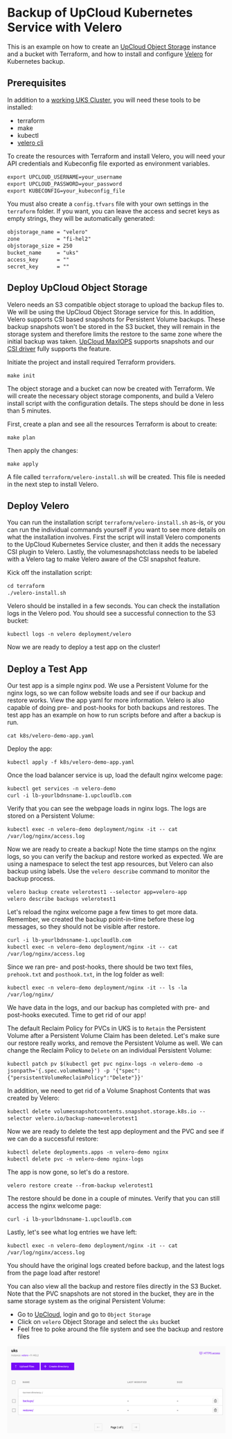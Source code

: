 # Backup of UpCloud Kubernetes Service with Velero

This is an example on how to create an [UpCloud Object Storage](https://upcloud.com/products/object-storage) instance and a bucket with Terraform, and how to install and configure [Velero](https://velero.io/) for Kubernetes backup.  

## Prerequisites

In addition to a [working UKS Cluster](https://upcloud.com/products/managed-kubernetes), you will need these tools to be installed:

* terraform
* make
* kubectl
* [velero cli](https://velero.io/docs/main/basic-install/#install-the-cli)

To create the resources with Terraform and install Velero, you will need your API credentials and Kubeconfig file exported as environment variables.

```text
export UPCLOUD_USERNAME=your_username
export UPCLOUD_PASSWORD=your_password
export KUBECONFIG=your_kubeconfig_file
```

You must also create a `config.tfvars` file with your own settings in the `terraform` folder. If you want, you can leave the access and secret keys as empty strings, they will be automatically generated:

```text
objstorage_name = "velero"
zone            = "fi-hel2"
objstorage_size = 250
bucket_name     = "uks"
access_key      = ""
secret_key      = ""
```

## Deploy UpCloud Object Storage

Velero needs an S3 compatible object storage to upload the backup files to. We will be using the UpCloud Object Storage service for this. In addition, Velero supports CSI based snapshots for Persistent Volume backups. These backup snapshots won't be stored in the S3 bucket, they will remain in the storage system and therefore limits the restore to the same zone where the initial backup was taken. [UpCloud MaxIOPS](https://upcloud.com/products/block-storage) supports snapshots and our [CSI driver](https://github.com/UpCloudLtd/upcloud-csi) fully supports the feature.

Initiate the project and install required Terraform providers.

```text
make init
```

The object storage and a bucket can now be created with Terraform. We will create the necessary object storage components, and build a Velero install script with the configuration details. The steps should be done in less than 5 minutes.

First, create a plan and see all the resources Terraform is about to create:

```text
make plan
```

Then apply the changes:

```text
make apply
```

A file called `terraform/velero-install.sh` will be created. This file is needed in the next step to install Velero.

## Deploy Velero

You can run the installation script `terraform/velero-install.sh` as-is, or you can run the individual commands yourself if you want to see more details on what the installation involves. First the script will install Velero components to the UpCloud Kubernetes Service cluster, and then it adds the necessary CSI plugin to Velero. Lastly, the volumesnapshotclass needs to be labeled with a Velero tag to make Velero aware of the CSI snapshot feature.

Kick off the installation script:

```text
cd terraform
./velero-install.sh
```

Velero should be installed in a few seconds. You can check the installation logs in the Velero pod. You should see a successful connection to the S3 bucket:

```text
kubectl logs -n velero deployment/velero
```

Now we are ready to deploy a test app on the cluster!

## Deploy a Test App

Our test app is a simple nginx pod. We use a Persistent Volume for the nginx logs, so we can follow website loads and see if our backup and restore works. View the app yaml for more information. Velero is also capable of doing pre- and post-hooks for both backups and restores. The test app has an example on how to run scripts before and after a backup is run.

```text
cat k8s/velero-demo-app.yaml
```

Deploy the app:

```text
kubectl apply -f k8s/velero-demo-app.yaml
```

Once the load balancer service is up, load the default nginx welcome page:

```text
kubectl get services -n velero-demo
curl -i lb-yourlbdnsname-1.upcloudlb.com
```

Verify that you can see the webpage loads in nginx logs. The logs are stored on a Persistent Volume:

```text
kubectl exec -n velero-demo deployment/nginx -it -- cat /var/log/nginx/access.log
```

Now we are ready to create a backup! Note the time stamps on the nginx logs, so you can verify the backup and restore worked as expected. We are using a namespace to select the test app resources, but Velero can also backup using labels. Use the `velero describe` command to monitor the backup process.

```text
velero backup create velerotest1 --selector app=velero-app
velero describe backups velerotest1 
```

Let's reload the nginx welcome page a few times to get more data. Remember, we created the backup point-in-time before these log messages, so they should not be visible after restore.

```text
curl -i lb-yourlbdnsname-1.upcloudlb.com
kubectl exec -n velero-demo deployment/nginx -it -- cat /var/log/nginx/access.log
```

Since we ran pre- and post-hooks, there should be two text files, `prehook.txt` and `posthook.txt`, in the log folder as well:

```text
kubectl exec -n velero-demo deployment/nginx -it -- ls -la /var/log/nginx/
```

We have data in the logs, and our backup has completed with pre- and post-hooks executed. Time to get rid of our app!

The default Reclaim Policy for PVCs in UKS is to `Retain` the Persistent Volume after a Persistent Volume Claim has been deleted. Let's make sure our restore really works, and remove the Persistent Volume as well. We can change the Reclaim Policy to `Delete` on an individual Persistent Volume:

```text
kubectl patch pv $(kubectl get pvc nginx-logs -n velero-demo -o jsonpath='{.spec.volumeName}') -p '{"spec":{"persistentVolumeReclaimPolicy":"Delete"}}'
```

In addition, we need to get rid of a Volume Snaphost Contents that was created by Velero:

```text
kubectl delete volumesnapshotcontents.snapshot.storage.k8s.io --selector velero.io/backup-name=velerotest1
```

Now we are ready to delete the test app deployment and the PVC and see if we can do a successful restore:

```text
kubectl delete deployments.apps -n velero-demo nginx
kubectl delete pvc -n velero-demo nginx-logs
```

The app is now gone, so let's do a restore.

```text
velero restore create --from-backup velerotest1
```

The restore should be done in a couple of minutes. Verify that you can still access the nginx welcome page:

```text
curl -i lb-yourlbdnsname-1.upcloudlb.com
```

Lastly, let's see what log entries we have left:

```text
kubectl exec -n velero-demo deployment/nginx -it -- cat /var/log/nginx/access.log
```

You should have the original logs created before backup, and the latest logs from the page load after restore!

You can also view all the backup and restore files directly in the S3 Bucket. Note that the PVC snapshots are not stored in the bucket, they are in the same storage system as the original Persistent Volume:

* Go to [UpCloud](https://upcloud.com), login and go to `Object Storage`
* Click on `velero` Object Storage and select the `uks` bucket
* Feel free to poke around the file system and see the backup and restore files

![Velero Bucket](images/velero-bucket.png)
